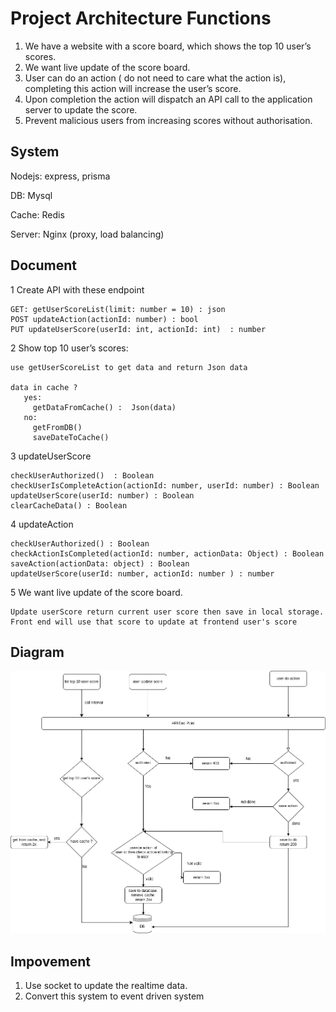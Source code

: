 # Project Architecture Functions


1. We have a website with a score board, which shows the top 10 user’s scores.
2. We want live update of the score board.
3. User can do an action ( do not need to care what the action is), completing this action will increase the user’s score.
4. Upon completion the action will dispatch an API call to the application server to update the score.
5. Prevent malicious users from increasing scores without authorisation.

## System 
Nodejs: express, prisma

DB: Mysql

Cache: Redis

Server: Nginx (proxy, load balancing)

## Document

1 Create API with these endpoint 
```
GET: getUserScoreList(limit: number = 10) : json
POST updateAction(actionId: number) : bool
PUT updateUserScore(userId: int, actionId: int)  : number
```
2 Show top 10 user’s scores:
```
use getUserScoreList to get data and return Json data

data in cache ?
   yes: 
     getDataFromCache() :  Json(data)
   no:
     getFromDB() 
     saveDateToCache()
```

3 updateUserScore
```
checkUserAuthorized()  : Boolean
checkUserIsCompleteAction(actionId: number, userId: number) : Boolean
updateUserScore(userId: number) : Boolean
clearCacheData() : Boolean
```

4 updateAction
```
checkUserAuthorized() : Boolean
checkActionIsCompleted(actionId: number, actionData: Object) : Boolean
saveAction(actionData: object) : Boolean
updateUserScore(userId: number, actionId: number ) : number

```

5 We want live update of the score board.
```
Update userScore return current user score then save in local storage.
Front end will use that score to update at frontend user's score
```

## Diagram
![plot](./Diagram.png)

## Impovement
1. Use socket to update the realtime data.
2. Convert this system to event driven system 
